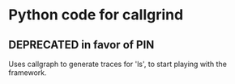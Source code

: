 Python code for callgrind
=======

## DEPRECATED in favor of PIN
Uses callgraph to generate traces for 'ls', to start playing with the framework.
